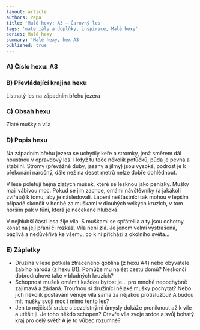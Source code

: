 ```yaml
---
layout: article
authors: Pepa
title: 'Malé hexy: A3 – Čarovný les'
tags: 'materiály a doplňky, inspirace, Malé hexy'
series: Malé hexy
summary: 'Malé hexy, hex A3'
published: true
---
```

### A) Číslo hexu: A3

### B) Převládající krajina hexu

Listnatý les na západním břehu jezera
  
### C) Obsah hexu

Zlaté mušky a víla
  
### D) Popis hexu

Na západním břehu jezera se uchytily keře a stromky, jenž směrem dál houstnou v opravdový les. I když tu teče několik potůčků, půda je pevná a stabilní. Stromy (převážně duby, jasany a jilmy) jsou vysoké, podrost je k překonání náročný, dále než na deset metrů nelze dobře dohlédnout.

V lese poletují hejna zlatých mušek, které se lesknou jako penízky. Mušky mají vábivou moc. Pokud se jim zachce, omámí návštěvníky (a jakákoli zvířata) k tomu, aby je následovali. Lapení nešťastníci tak mohou v lepším případě skončit v honbě za muškami v dlouhých velkých kruzích, v tom horším pak v tůni, která je nečekaně hluboká.

V nejhlubší části lesa žije víla. S muškami se spřátelila a ty jsou ochotny konat na její přání či rozkaz. Víla není zlá. Je jenom velmi vystrašená, bázlivá a nedůvěřivá ke všemu, co k ní přichází z okolního světa…

### E) Zápletky

- Družina v lese potkala ztraceného goblina (z hexu A4) nebo obyvatele žabího národa (z hexu B1). Pomůže mu nalézt cestu domů? Neskončí dobrodruhové také v bludných kruzích?
- Schopnost mušek omámit každou bytost je… pro mnohé nepochybně zajímavá a žádaná. Troufnou si družiníci nějaké mušky pochytat? Nebo jich několik postavám věnuje víla sama za nějakou protislužbu? A budou mít mušky svoji moc i mimo tento les?
- Jen to nejčistší srdce s bezelstnými úmysly dokáže proniknout až k víle a utěšit ji. Je toho někdo schopen? Otevře víla svoje srdce a svůj bohatý kraj pro celý svět? A je to vůbec rozumné?
